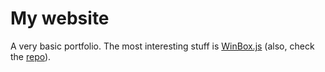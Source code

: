# My website
A very basic portfolio. The most interesting stuff is [WinBox.js](https://nextapps-de.github.io/winbox/) (also, check the [repo](https://github.com/nextapps-de/winbox)).